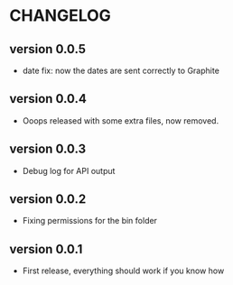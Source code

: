 # CHANGELOG 
 
version 0.0.5
------------------------
* date fix: now the dates are sent correctly to Graphite

version 0.0.4
------------------------
* Ooops released with some extra files, now removed.

version 0.0.3
------------------------
* Debug log for API output

version	0.0.2
------------------------
* Fixing permissions for the bin folder

version 0.0.1
------------------------
* First release, everything should work if you know how